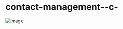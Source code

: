 # contact-management--c-

![image](https://user-images.githubusercontent.com/90494125/201277330-62c854d8-ea96-40b7-a858-0f5b38c4b62a.png)
